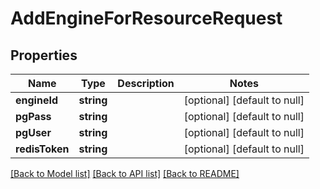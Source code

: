 # AddEngineForResourceRequest

## Properties
Name | Type | Description | Notes
------------ | ------------- | ------------- | -------------
**engineId** | **string** |  | [optional] [default to null]
**pgPass** | **string** |  | [optional] [default to null]
**pgUser** | **string** |  | [optional] [default to null]
**redisToken** | **string** |  | [optional] [default to null]

[[Back to Model list]](../README.md#documentation-for-models) [[Back to API list]](../README.md#documentation-for-api-endpoints) [[Back to README]](../README.md)


